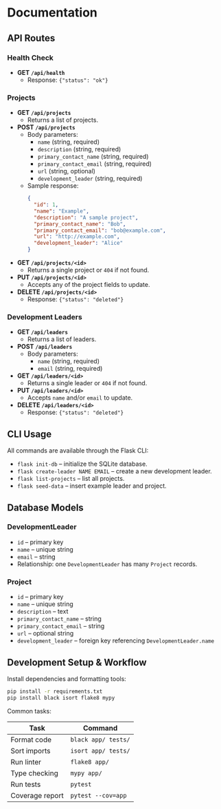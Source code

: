 # Documentation

## API Routes

### Health Check
- **GET `/api/health`**
  - Response: `{"status": "ok"}`

### Projects
- **GET `/api/projects`**
  - Returns a list of projects.
- **POST `/api/projects`**
  - Body parameters:
    - `name` (string, required)
    - `description` (string, required)
    - `primary_contact_name` (string, required)
    - `primary_contact_email` (string, required)
    - `url` (string, optional)
    - `development_leader` (string, required)
  - Sample response:
    ```json
    {
      "id": 1,
      "name": "Example",
      "description": "A sample project",
      "primary_contact_name": "Bob",
      "primary_contact_email": "bob@example.com",
      "url": "http://example.com",
      "development_leader": "Alice"
    }
    ```
- **GET `/api/projects/<id>`**
  - Returns a single project or `404` if not found.
- **PUT `/api/projects/<id>`**
  - Accepts any of the project fields to update.
- **DELETE `/api/projects/<id>`**
  - Response: `{"status": "deleted"}`

### Development Leaders
- **GET `/api/leaders`**
  - Returns a list of leaders.
- **POST `/api/leaders`**
  - Body parameters:
    - `name` (string, required)
    - `email` (string, required)
- **GET `/api/leaders/<id>`**
  - Returns a single leader or `404` if not found.
- **PUT `/api/leaders/<id>`**
  - Accepts `name` and/or `email` to update.
- **DELETE `/api/leaders/<id>`**
  - Response: `{"status": "deleted"}`

## CLI Usage

All commands are available through the Flask CLI:

- `flask init-db` – initialize the SQLite database.
- `flask create-leader NAME EMAIL` – create a new development leader.
- `flask list-projects` – list all projects.
- `flask seed-data` – insert example leader and project.

## Database Models

### DevelopmentLeader
- `id` – primary key
- `name` – unique string
- `email` – string
- Relationship: one `DevelopmentLeader` has many `Project` records.

### Project
- `id` – primary key
- `name` – unique string
- `description` – text
- `primary_contact_name` – string
- `primary_contact_email` – string
- `url` – optional string
- `development_leader` – foreign key referencing `DevelopmentLeader.name`

## Development Setup & Workflow

Install dependencies and formatting tools:

```bash
pip install -r requirements.txt
pip install black isort flake8 mypy
```

Common tasks:

| Task            | Command                   |
|-----------------|---------------------------|
| Format code     | `black app/ tests/`       |
| Sort imports    | `isort app/ tests/`       |
| Run linter      | `flake8 app/`             |
| Type checking   | `mypy app/`               |
| Run tests       | `pytest`                  |
| Coverage report | `pytest --cov=app`        |

